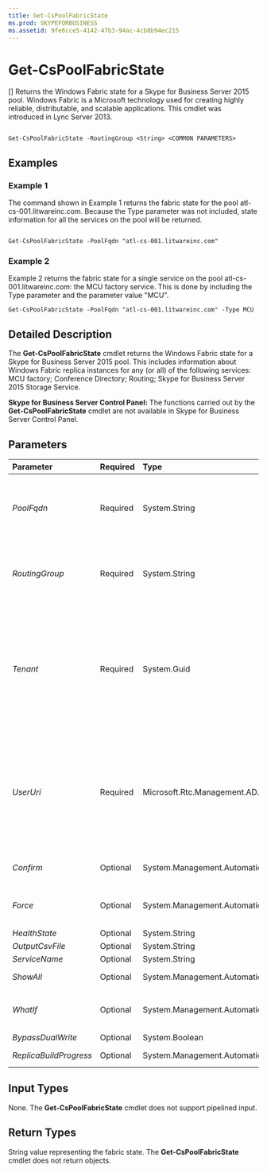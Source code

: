```yaml
---
title: Get-CsPoolFabricState
ms.prod: SKYPEFORBUSINESS
ms.assetid: 9fe6cce5-4142-47b3-94ac-4cb8b94ec215
---
```



# Get-CsPoolFabricState
[]
Returns the Windows Fabric state for a Skype for Business Server 2015 pool. Windows Fabric is a Microsoft technology used for creating highly reliable, distributable, and scalable applications. This cmdlet was introduced in Lync Server 2013.
  
    
    


```

Get-CsPoolFabricState -RoutingGroup <String> <COMMON PARAMETERS>

```


## Examples
<a name="Examples"> </a>


### Example 1

The command shown in Example 1 returns the fabric state for the pool atl-cs-001.litwareinc.com. Because the Type parameter was not included, state information for all the services on the pool will be returned.
  
    
    

```

Get-CsPoolFabricState -PoolFqdn "atl-cs-001.litwareinc.com"
```


### Example 2

Example 2 returns the fabric state for a single service on the pool atl-cs-001.litwareinc.com: the MCU factory service. This is done by including the Type parameter and the parameter value "MCU".
  
    
    

```
Get-CsPoolFabricState -PoolFqdn "atl-cs-001.litwareinc.com" -Type MCU
```


## Detailed Description
<a name="DetailedDescription"> </a>

The **Get-CsPoolFabricState** cmdlet returns the Windows Fabric state for a Skype for Business Server 2015 pool. This includes information about Windows Fabric replica instances for any (or all) of the following services: MCU factory; Conference Directory; Routing; Skype for Business Server 2015 Storage Service.
  
    
    
 **Skype for Business Server Control Panel:** The functions carried out by the **Get-CsPoolFabricState** cmdlet are not available in Skype for Business Server Control Panel.
  
    
    

## Parameters
<a name="DetailedDescription"> </a>



|**Parameter**|**Required**|**Type**|**Description**|
|:-----|:-----|:-----|:-----|
| _PoolFqdn_ <br/> |Required  <br/> |System.String  <br/> |Fully qualified domain name of the pool being checked. You must supply the FQDN of a pool when calling this cmdlet; for example:  <br/>  `-PoolFqdn "atl-cs-001.litwareinc.com"` <br/> |
| _RoutingGroup_ <br/> |Required  <br/> |System.String  <br/> |Globally unique identifier (GUID) of the Windows Fabric routing group to be returned. Routing groups are used to specify the servers that users log onto.  <br/> |
| _Tenant_ <br/> |Required  <br/> |System.Guid  <br/> |Globally unique identifier (GUID) of the Skype for Business Online tenant account whose Windows Fabric pool state is being returned. For example:  <br/>  `-Tenant "38aad667-af54-4397-aaa7-e94c79ec2308"` <br/> You can return the tenant ID for each of your Skype for Business Online tenants by running this command:  <br/>  `Get-CsTenant | Select-Object DisplayName, TenantID` <br/> |
| _UserUri_ <br/> |Required  <br/> |Microsoft.Rtc.Management.AD.UserIdParameter  <br/> |Enables you to check the Windows fabric state for the pool used by a specific user. For example, to check the Windows fabric state for the user Ken Myer use this syntax:  <br/>  `-UserUri "sip:kenmyer@litwareinc.com"` <br/> Note that you can only specify one user URI per command.  <br/> |
| _Confirm_ <br/> |Optional  <br/> |System.Management.Automation.SwitchParameter  <br/> |Prompts you for confirmation before executing the command.  <br/> |
| _Force_ <br/> |Optional  <br/> |System.Management.Automation.SwitchParameter  <br/> |Suppresses the display of any non-fatal error message that might occur when running the command.  <br/> |
| _HealthState_ <br/> |Optional  <br/> |System.String  <br/> |PARAMVALUE: String  <br/> |
| _OutputCsvFile_ <br/> |Optional  <br/> |System.String  <br/> |PARAMVALUE: String  <br/> |
| _ServiceName_ <br/> |Optional  <br/> |System.String  <br/> |PARAMVALUE: String  <br/> |
| _ShowAll_ <br/> |Optional  <br/> |System.Management.Automation.SwitchParameter  <br/> |PARAMVALUE: SwitchParameter  <br/> |
| _WhatIf_ <br/> |Optional  <br/> |System.Management.Automation.SwitchParameter  <br/> |Describes what would happen if you executed the command without actually executing the command.  <br/> |
| _BypassDualWrite_ <br/> |Optional  <br/> |System.Boolean  <br/> |PARAMVALUE: $true | $false  <br/> |
| _ReplicaBuildProgress_ <br/> |Optional  <br/> |System.Management.Automation.SwitchParameter  <br/> |PARAMVALUE: SwitchParameter  <br/> |
   

## Input Types
<a name="InputTypes"> </a>

None. The **Get-CsPoolFabricState** cmdlet does not support pipelined input.
  
    
    

## Return Types
<a name="ReturnTypes"> </a>

String value representing the fabric state. The **Get-CsPoolFabricState** cmdlet does not return objects.
  
    
    

